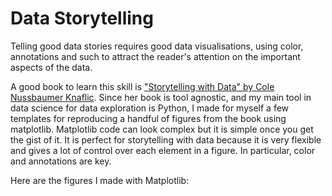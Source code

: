 # Data Storytelling

Telling good data stories requires good data visualisations, using color, annotations and such to attract the reader's attention on the important aspects of the data.

A good book to learn this skill is ["Storytelling with Data" by Cole Nussbaumer Knaflic](http://www.storytellingwithdata.com/). Since her book is tool agnostic, and my main tool in data science for data exploration is Python, I made for myself a few templates for reproducing a handful of figures from the book using matplotlib. Matplotlib code can look complex but it is simple once you get the gist of it. It is perfect for storytelling with data because it is very flexible and gives a lot of control over each element in a figure. In particular, color and annotations are key.

Here are the figures I made with Matplotlib:
